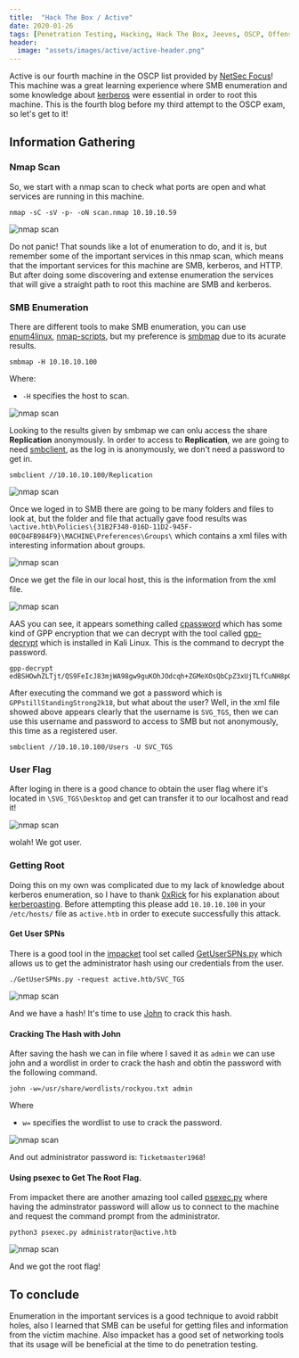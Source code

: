 ```yaml
---
title:  "Hack The Box / Active"
date: 2020-01-26
tags: [Penetration Testing, Hacking, Hack The Box, Jeeves, OSCP, Offensive Security]
header: 
  image: "assets/images/active/active-header.png"
---
```

Active is our fourth machine in the OSCP list provided by [NetSec Focus](https://www.netsecfocus.com/)! This machine was a great learning experience where SMB enumeration and some knowledge about [kerberos](https://en.wikipedia.org/wiki/Kerberos_(protocol))  were essential in order to root this machine. This is the fourth blog before my third attempt to the OSCP exam, so let's get to it!

## Information Gathering

### Nmap Scan
So, we start with a nmap scan to check what ports are open and what services are running in this machine. 

```
nmap -sC -sV -p- -oN scan.nmap 10.10.10.59
```
<img src="{{ site.url }}{{ site.baseurl }}/assets/images/active/nmap.png" alt="nmap scan">

Do not panic! That sounds like a lot of enumeration to do, and it is, but remember some of the important services in this nmap scan, which means that the important services for this machine are SMB, kerberos, and HTTP. But after doing some discovering and extense enumeration the services that will give a straight path to root this machine are SMB and kerberos.

### SMB Enumeration
There are different tools to make SMB enumeration, you can use [enum4linux](https://highon.coffee/blog/enum4linux-cheat-sheet/), [nmap-scripts](https://nmap.org/nsedoc/scripts/smb-enum-users.html), but my preference is [smbmap](https://tools.kali.org/information-gathering/smbmap) due to its acurate results. 

```
smbmap -H 10.10.10.100
```
Where:
- ```-H``` specifies the host to scan. 

<img src="{{ site.url }}{{ site.baseurl }}/assets/images/active/smbmap.png" alt="nmap scan">

Looking to the results given by smbmap we can onlu access the share __Replication__ anonymously. In order to access to __Replication__, we are going to need [smbclient](https://www.tldp.org/HOWTO/SMB-HOWTO-8.html), as the log in is anonymously, we don't need a password to get in.

```
smbclient //10.10.10.100/Replication
```
<img src="{{ site.url }}{{ site.baseurl }}/assets/images/active/smbmap.png" alt="nmap scan">

Once we loged in to SMB there are going to be many folders and files to look at, but the folder and file that actually gave food results was ```\active.htb\Policies\{31B2F340-016D-11D2-945F-00C04FB984F9}\MACHINE\Preferences\Groups\``` which contains a xml files with interesting information about groups. 

<img src="{{ site.url }}{{ site.baseurl }}/assets/images/active/smb-groups.png" alt="nmap scan">

Once we get the file in our local host, this is the information from the xml file.

<img src="{{ site.url }}{{ site.baseurl }}/assets/images/active/password-group.png" alt="nmap scan">

AAS you can see, it appears something called [cpassword](https://pentestlab.blog/tag/cpassword/) which has some kind of GPP encryption that we can decrypt with the tool called [gpp-decrypt](https://tools.kali.org/password-attacks/gpp-decrypt) which is installed in Kali Linux. This is the command to decrypt the password. 
```
gpp-decrypt edBSHOwhZLTjt/QS9FeIcJ83mjWA98gw9guKOhJOdcqh+ZGMeXOsQbCpZ3xUjTLfCuNH8pG5aSVYdYw/NglVmQ
```
After executing the command we got a password which is ```GPPstillStandingStrong2k18```, but what about the user? Well, in the xml file showed above appears clearly that the username is ```SVG_TGS```, then we can use this username and password to access to SMB but not anonymously, this time as a registered user. 

```
smbclient //10.10.10.100/Users -U SVC_TGS
```

### User Flag

After loging in there is a good chance to obtain the user flag where it's located in ```\SVG_TGS\Desktop``` and get can transfer it to our localhost and read it!

<img src="{{ site.url }}{{ site.baseurl }}/assets/images/active/user-flag.png" alt="nmap scan">

wolah! We got user.

### Getting Root
Doing this on my own was complicated due to my lack of knowledge about kerberos enumeration, so I have to thank [0xRick](https://0xrick.github.io/) for his explanation about [kerberoasting](https://attack.mitre.org/techniques/T1208/). Before attempting this please add ```10.10.10.100``` in your ```/etc/hosts/``` file as ```active.htb``` in order to execute successfully this attack.

#### Get User SPNs
There is a good tool in the [impacket](https://github.com/SecureAuthCorp/impacket) tool set called [GetUserSPNs.py](https://raw.githubusercontent.com/SecureAuthCorp/impacket/master/examples/GetUserSPNs.py) which allows us to get the administrator hash using our credentials from the user. 

```
./GetUserSPNs.py -request active.htb/SVC_TGS
```
<img src="{{ site.url }}{{ site.baseurl }}/assets/images/active/getuserspns.png" alt="nmap scan">

And we have a hash! It's time to use [John](https://www.openwall.com/john/) to crack this hash.

#### Cracking The Hash with John
After saving the hash we can in file where I saved it as ```admin``` we can use john and a wordlist in order to crack the hash and obtin the password with the following command.

```
john -w=/usr/share/wordlists/rockyou.txt admin
```
Where
- ```w=``` specifies the wordlist to use to crack the password. 

<img src="{{ site.url }}{{ site.baseurl }}/assets/images/active/john.png" alt="nmap scan">

And out administrator password is: ```Ticketmaster1968```!

#### Using psexec to Get The Root Flag.

From impacket there are another amazing tool called [psexec.py](https://raw.githubusercontent.com/SecureAuthCorp/impacket/master/examples/psexec.py) where having the adminstrator password will allow us to connect to the machine and request the command prompt from the administrator. 

```
python3 psexec.py administrator@active.htb
```
<img src="{{ site.url }}{{ site.baseurl }}/assets/images/active/root-flag.png" alt="nmap scan">

And we got the root flag! 

## To conclude
Enumeration in the important services is a good technique to avoid rabbit holes, also I learned that SMB can be useful for getting files and information from the victim machine. Also impacket has a good set of networking tools that its usage will be beneficial at the time to do penetration testing. 
